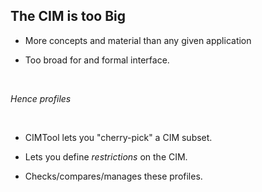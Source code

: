 ## The CIM is too Big

 * More concepts and material than any given application

 * Too broad for and formal interface. 

<br>

_Hence profiles_

<br>

 * CIMTool lets you "cherry-pick" a CIM subset.

 * Lets you define _restrictions_ on the CIM.

 * Checks/compares/manages these profiles.